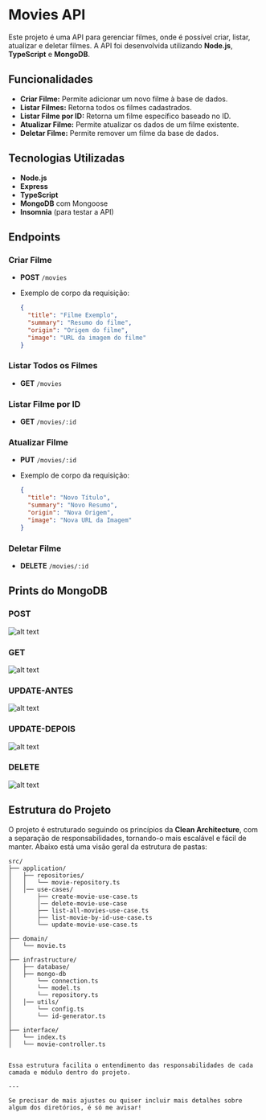 # Movies API

Este projeto é uma API para gerenciar filmes, onde é possível criar, listar, atualizar e deletar filmes. A API foi desenvolvida utilizando **Node.js**, **TypeScript** e **MongoDB**.

## Funcionalidades

- **Criar Filme:** Permite adicionar um novo filme à base de dados.
- **Listar Filmes:** Retorna todos os filmes cadastrados.
- **Listar Filme por ID:** Retorna um filme específico baseado no ID.
- **Atualizar Filme:** Permite atualizar os dados de um filme existente.
- **Deletar Filme:** Permite remover um filme da base de dados.

## Tecnologias Utilizadas

- **Node.js**
- **Express**
- **TypeScript**
- **MongoDB** com Mongoose
- **Insomnia** (para testar a API)

## Endpoints

### Criar Filme

- **POST** `/movies`
- Exemplo de corpo da requisição:

  ```json
  {
    "title": "Filme Exemplo",
    "summary": "Resumo do filme",
    "origin": "Origem do filme",
    "image": "URL da imagem do filme"
  }

### Listar Todos os Filmes

- **GET** `/movies`

### Listar Filme por ID

- **GET** `/movies/:id`

### Atualizar Filme

- **PUT** `/movies/:id`
- Exemplo de corpo da requisição:

  ```json
  {
    "title": "Novo Título",
    "summary": "Novo Resumo",
    "origin": "Nova Origem",
    "image": "Nova URL da Imagem"
  }

### Deletar Filme

- **DELETE** `/movies/:id`

## Prints do MongoDB

### POST
![alt text](<MoviesPrints/MongoDB - POST.png>)

### GET
![alt text](<MoviesPrints/MongoDB - GET.png>)

### UPDATE-ANTES
![alt text](MoviesPrints/MongoDB-Update-ANTES.png)

### UPDATE-DEPOIS
![alt text](MoviesPrints/MongoDB-Update-DEPOIS.png)

### DELETE
![alt text](<MoviesPrints/MongoDB - DELETE.png>)


## Estrutura do Projeto

O projeto é estruturado seguindo os princípios da **Clean Architecture**, com a separação de responsabilidades, tornando-o mais escalável e fácil de manter. Abaixo está uma visão geral da estrutura de pastas:



```
src/
├── application/                        
│   ├── repositories/
│   │   └── movie-repository.ts           
│   │── use-cases/
│       ├── create-movie-use-case.ts     
│       │── delete-movie-use-case
│       ├── list-all-movies-use-case.ts  
│       ├── list-movie-by-id-use-case.ts 
│       └── update-movie-use-case.ts     
│
├── domain/                            
│   └── movie.ts                        
│
├── infrastructure/           
│   ├── database/
│   ├── mongo-db
│       └── connection.ts
│       └── model.ts 
│       └── repository.ts               
│   │── utils/
│       └── config.ts                   
│       └── id-generator.ts             
│
├── interface/                  
│   └── index.ts
│   └── movie-controller.ts     


Essa estrutura facilita o entendimento das responsabilidades de cada camada e módulo dentro do projeto.

---

Se precisar de mais ajustes ou quiser incluir mais detalhes sobre algum dos diretórios, é só me avisar!


